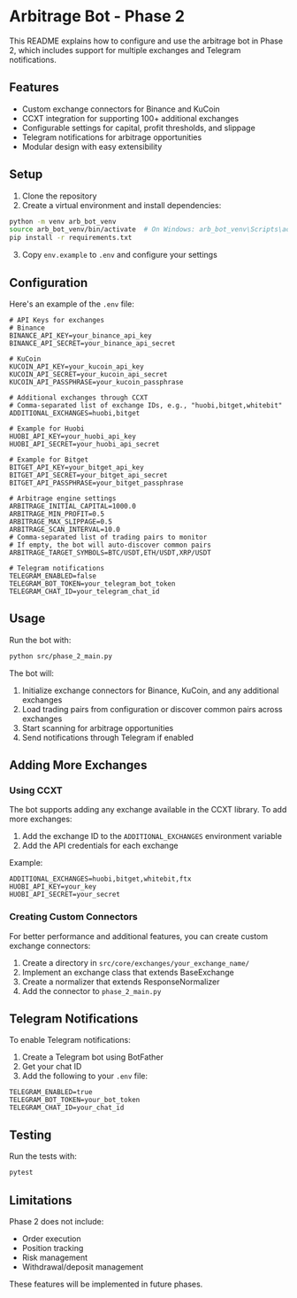# Arbitrage Bot - Phase 2

This README explains how to configure and use the arbitrage bot in Phase 2, which includes support for multiple exchanges and Telegram notifications.

## Features

- Custom exchange connectors for Binance and KuCoin
- CCXT integration for supporting 100+ additional exchanges
- Configurable settings for capital, profit thresholds, and slippage
- Telegram notifications for arbitrage opportunities
- Modular design with easy extensibility

## Setup

1. Clone the repository
2. Create a virtual environment and install dependencies:

```bash
python -m venv arb_bot_venv
source arb_bot_venv/bin/activate  # On Windows: arb_bot_venv\Scripts\activate
pip install -r requirements.txt
```

3. Copy `env.example` to `.env` and configure your settings

## Configuration

Here's an example of the `.env` file:

```
# API Keys for exchanges
# Binance
BINANCE_API_KEY=your_binance_api_key
BINANCE_API_SECRET=your_binance_api_secret

# KuCoin
KUCOIN_API_KEY=your_kucoin_api_key
KUCOIN_API_SECRET=your_kucoin_api_secret
KUCOIN_API_PASSPHRASE=your_kucoin_passphrase

# Additional exchanges through CCXT
# Comma-separated list of exchange IDs, e.g., "huobi,bitget,whitebit"
ADDITIONAL_EXCHANGES=huobi,bitget

# Example for Huobi
HUOBI_API_KEY=your_huobi_api_key
HUOBI_API_SECRET=your_huobi_api_secret

# Example for Bitget
BITGET_API_KEY=your_bitget_api_key
BITGET_API_SECRET=your_bitget_api_secret
BITGET_API_PASSPHRASE=your_bitget_passphrase

# Arbitrage engine settings
ARBITRAGE_INITIAL_CAPITAL=1000.0
ARBITRAGE_MIN_PROFIT=0.5
ARBITRAGE_MAX_SLIPPAGE=0.5
ARBITRAGE_SCAN_INTERVAL=10.0
# Comma-separated list of trading pairs to monitor
# If empty, the bot will auto-discover common pairs
ARBITRAGE_TARGET_SYMBOLS=BTC/USDT,ETH/USDT,XRP/USDT

# Telegram notifications
TELEGRAM_ENABLED=false
TELEGRAM_BOT_TOKEN=your_telegram_bot_token
TELEGRAM_CHAT_ID=your_telegram_chat_id
```

## Usage

Run the bot with:

```bash
python src/phase_2_main.py
```

The bot will:
1. Initialize exchange connectors for Binance, KuCoin, and any additional exchanges
2. Load trading pairs from configuration or discover common pairs across exchanges
3. Start scanning for arbitrage opportunities
4. Send notifications through Telegram if enabled

## Adding More Exchanges

### Using CCXT

The bot supports adding any exchange available in the CCXT library. To add more exchanges:

1. Add the exchange ID to the `ADDITIONAL_EXCHANGES` environment variable
2. Add the API credentials for each exchange

Example:
```
ADDITIONAL_EXCHANGES=huobi,bitget,whitebit,ftx
HUOBI_API_KEY=your_key
HUOBI_API_SECRET=your_secret
```

### Creating Custom Connectors

For better performance and additional features, you can create custom exchange connectors:

1. Create a directory in `src/core/exchanges/your_exchange_name/`
2. Implement an exchange class that extends BaseExchange
3. Create a normalizer that extends ResponseNormalizer
4. Add the connector to `phase_2_main.py`

## Telegram Notifications

To enable Telegram notifications:

1. Create a Telegram bot using BotFather
2. Get your chat ID
3. Add the following to your `.env` file:
```
TELEGRAM_ENABLED=true
TELEGRAM_BOT_TOKEN=your_bot_token
TELEGRAM_CHAT_ID=your_chat_id
```

## Testing

Run the tests with:

```bash
pytest
```

## Limitations

Phase 2 does not include:
- Order execution
- Position tracking
- Risk management
- Withdrawal/deposit management

These features will be implemented in future phases. 